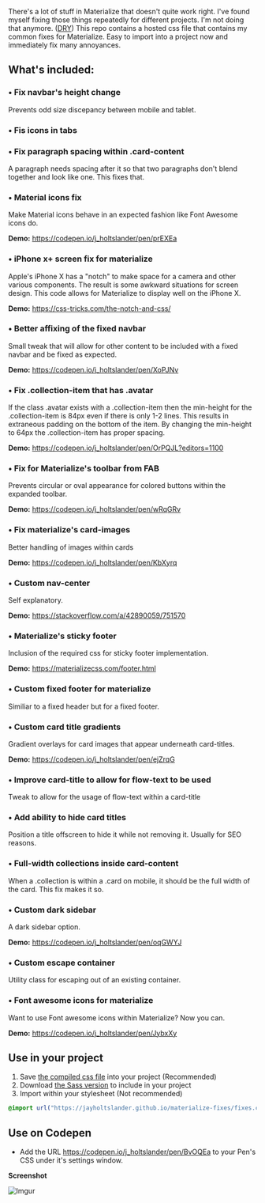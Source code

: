 There's a lot of stuff in Materialize that doesn't quite work right. I've found myself fixing those things repeatedly for different projects. I'm not doing that anymore. ([DRY](https://en.wikipedia.org/wiki/Don%27t_repeat_yourself))
This repo contains a hosted css file that contains my common fixes for Materialize. Easy to import into a project now and immediately fix many annoyances.

## What's included:

### &#8226; Fix navbar's height change
Prevents odd size discepancy between mobile and tablet.

### &#8226; Fis icons in tabs

### &#8226; Fix paragraph spacing within .card-content
A paragraph needs spacing after it so that two paragraphs don't blend together and look like one. This fixes that.

### &#8226; Material icons fix
Make Material icons behave in an expected fashion like Font Awesome icons do.

**Demo:** https://codepen.io/j_holtslander/pen/prEXEa

### &#8226; iPhone x+ screen fix for materialize
Apple's iPhone X has a "notch" to make space for a camera and other various components. The result is some awkward situations for screen design. This code allows for Materialize to display well on the iPhone X.

**Demo:** https://css-tricks.com/the-notch-and-css/

### &#8226; Better affixing of the fixed navbar
Small tweak that will allow for other content to be included with a fixed navbar and be fixed as expected.

**Demo:** https://codepen.io/j_holtslander/pen/XoPJNv

### &#8226; Fix .collection-item that has .avatar
If the class .avatar exists with a .collection-item then the min-height for the .collection-item is 84px even if there is only 1-2 lines. This results in extraneous padding on the bottom of the item. By changing the min-height to 64px the .collection-item has proper spacing.

**Demo:** https://codepen.io/j_holtslander/pen/OrPQJL?editors=1100

### &#8226; Fix for Materialize's toolbar from FAB
Prevents circular or oval appearance for colored buttons within the expanded toolbar.

**Demo:** https://codepen.io/j_holtslander/pen/wRqGRv

### &#8226; Fix materialize's card-images
Better handling of images within cards

**Demo:** https://codepen.io/j_holtslander/pen/KbXyrq

### &#8226; Custom nav-center
Self explanatory.

**Demo:** https://stackoverflow.com/a/42890059/751570

### &#8226; Materialize's sticky footer
Inclusion of the required css for sticky footer implementation.

**Demo:** https://materializecss.com/footer.html

### &#8226; Custom fixed footer for materialize
Similiar to a fixed header but for a fixed footer.

### &#8226; Custom card title gradients
Gradient overlays for card images that appear underneath card-titles.

**Demo:** https://codepen.io/j_holtslander/pen/ejZrqG

### &#8226; Improve card-title to allow for flow-text to be used
Tweak to allow for the usage of flow-text within a card-title

### &#8226; Add ability to hide card titles
Position a title offscreen to hide it while not removing it. Usually for SEO reasons.

### &#8226; Full-width collections inside card-content
When a .collection is within a .card on mobile, it should be the full width of the card. This fix makes it so.

### &#8226; Custom dark sidebar
A dark sidebar option.

**Demo:** https://codepen.io/j_holtslander/pen/oqGWYJ

### &#8226; Custom escape container
Utility class for escaping out of an existing container.

### &#8226; Font awesome icons for materialize
Want to use Font awesome icons within Materialize? Now you can.

**Demo:** https://codepen.io/j_holtslander/pen/JybxXy

## Use in your project
1. Save [the compiled css file](https://raw.githubusercontent.com/JayHoltslander/materialize-fixes/master/fixes.css) into your project (Recommended)
2. Download [the Sass version](https://raw.githubusercontent.com/JayHoltslander/materialize-fixes/master/fixes.scss) to include in your project
3. Import within your stylesheet (Not recommended)
````css
@import url("https://jayholtslander.github.io/materialize-fixes/fixes.css");
````

## Use on Codepen
* Add the URL <https://codepen.io/j_holtslander/pen/BvOQEa> to your Pen's CSS under it's settings window.

**Screenshot**

![Imgur](https://i.imgur.com/azPkfQP.png)
